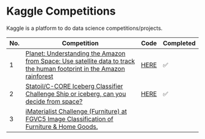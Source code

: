 # Kaggle Competitions
Kaggle is a platform to do data science competitions/projects.

**No.**|  **Competition**                    |  **Code**  |  **Completed**
---------|-----------------------------------|-------------------|--------------------
1|  [Planet: Understanding the Amazon from Space: Use satellite data to track the human footprint in the Amazon rainforest](https://www.kaggle.com/c/planet-understanding-the-amazon-from-space)                   |[HERE](https://github.com/x110/DLToolboxImg/tree/master/statoil-iceberg-classifier-challenge)|  :white_check_mark:|
2|  [Statoil/C-CORE Iceberg Classifier Challenge Ship or iceberg, can you decide from space?](https://www.kaggle.com/c/statoil-iceberg-classifier-challenge)                   |[HERE](https://github.com/x110/DLToolboxImg/tree/master/statoil-iceberg-classifier-challenge)|  :white_check_mark:|
3|  [iMaterialist Challenge (Furniture) at FGVC5 Image Classification of Furniture & Home Goods.](https://www.kaggle.com/c/statoil-iceberg-classifier-challenge)                   ||  |

